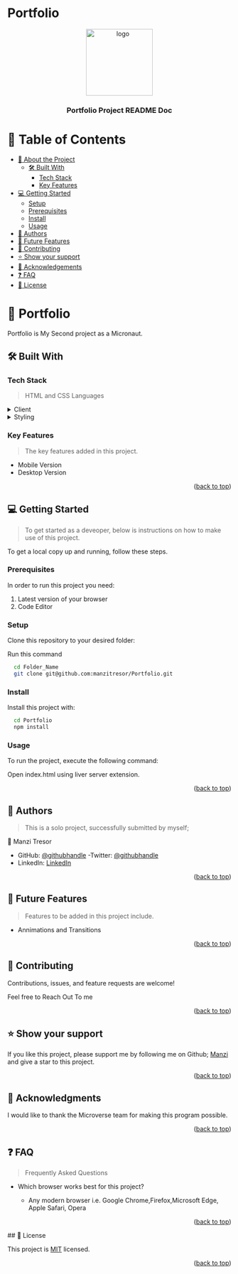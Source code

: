 # Portfolio

<a name="readme-top"></a>

<!--
REQUIRED SECTIONS:
- Table of Contents
- About the Project
  - Built With
  - Key Features
- Getting Started
- Authors
- Future Features
- Contributing
- Show your support
- Acknowledgements
- License
- FAQ

-->

<div align="center">
  <!-- You are encouraged to replace this logo with your own! Otherwise you can also remove it. -->
  <img src="./murple_logo.png" alt="logo" width="150"  height="auto" />
  <br/>

  <h3><b>Portfolio Project README Doc</b></h3>

</div>

<!-- TABLE OF CONTENTS -->

# 📗 Table of Contents

- [📖 About the Project](#about-project)
  - [🛠 Built With](#built-with)
    - [Tech Stack](#tech-stack)
    - [Key Features](#key-features)
- [💻 Getting Started](#getting-started)
  - [Setup](#setup)
  - [Prerequisites](#prerequisites)
  - [Install](#install)
  - [Usage](#usage)
- [👥 Authors](#authors)
- [🔭 Future Features](#future-features)
- [🤝 Contributing](#contributing)
- [⭐️ Show your support](#support)
- [🙏 Acknowledgements](#acknowledgements)
- [❓ FAQ](#faq)
- [📝 License](#license)

<!-- PROJECT DESCRIPTION -->

# 📖 Portfolio <a name="about-project"></a>

Portfolio is My Second project as a Micronaut.

## 🛠 Built With <a name="built-with"></a>

### Tech Stack <a name="tech-stack"></a>

> HTML and CSS Languages

<details>
  <summary>Client</summary>
  <ul>
    <li><a href="https://html.com/">HTML</a></li>
  </ul>
</details>

<details>
  <summary>Styling</summary>
  <ul>
    <li><a href="https://css-tricks.com/">CSS</a></li>
  </ul>
</details>

<!-- Features -->

### Key Features <a name="key-features"></a>

> The key features added in this project.

- Mobile Version
- Desktop Version

<p align="right">(<a href="#readme-top">back to top</a>)</p>

<!-- GETTING STARTED -->

## 💻 Getting Started <a name="getting-started"></a>

> To get started as a deveoper, below is instructions on how to make use of this project.

To get a local copy up and running, follow these steps.

### Prerequisites

In order to run this project you need:

1. Latest version of your browser
2. Code Editor

<!--
Example command:

```sh
 gem install rails
```
 -->

### Setup

Clone this repository to your desired folder:

Run this command

```sh
  cd Folder_Name
  git clone git@github.com:manzitresor/Portfolio.git
```

### Install

Install this project with:

```sh
  cd Portfolio
  npm install
```

### Usage

To run the project, execute the following command:

Open index.html using liver server extension.

<p align="right">(<a href="#readme-top">back to top</a>)</p>

<!-- AUTHORS -->

## 👥 Authors <a name="authors"></a>

> This is a solo project, successfully submitted by myself;

👤 Manzi Tresor

- GitHub: [@githubhandle](https://github.com/manzitresor)
-Twitter: [@githubhandle](https://twitter.com/MANZITresor3)
- LinkedIn: [LinkedIn](https://www.linkedin.com/in/manzi-tresor-783b4022a/)

<p align="right">(<a href="#readme-top">back to top</a>)</p>

<!-- FUTURE FEATURES -->

## 🔭 Future Features <a name="future-features"></a>

> Features to be added in this project include.

- Annimations and Transitions


<p align="right">(<a href="#readme-top">back to top</a>)</p>

<!-- CONTRIBUTING -->

## 🤝 Contributing <a name="contributing"></a>

Contributions, issues, and feature requests are welcome!

Feel free to Reach Out To me 

<p align="right">(<a href="#readme-top">back to top</a>)</p>

<!-- SUPPORT -->

## ⭐️ Show your support <a name="support"></a>

If you like this project, please support me by following me on Github; <a href ="https://github.com/manzitresor/Hello_Microverse.git">Manzi</a> and give a star to this project.

<p align="right">(<a href="#readme-top">back to top</a>)</p>

<!-- ACKNOWLEDGEMENTS -->

## 🙏 Acknowledgments <a name="acknowledgements"></a>

I would like to thank the Microverse team for making this program possible.

<p align="right">(<a href="#readme-top">back to top</a>)</p>

<!-- FAQ (optional) -->

## ❓ FAQ <a name="faq"></a>

> Frequently Asked Questions

- Which browser works best for this project?

  - Any modern browser i.e.  Google Chrome,Firefox,Microsoft Edge, Apple Safari, Opera

<p align="right">(<a href="#readme-top">back to top</a>)</p>
## 📝 License <a name="license"></a>

This project is [MIT](./LICENSE) licensed.

<p align="right">(<a href="#readme-top">back to top</a>)</p>
